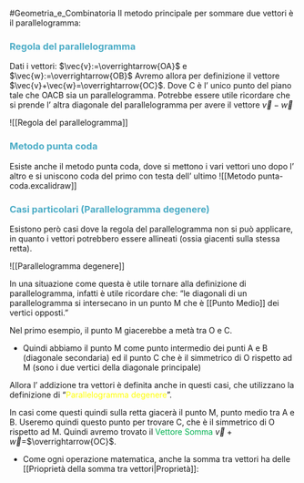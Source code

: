 #Geometria_e_Combinatoria 
Il metodo principale per sommare due vettori è il parallelogramma:

### <font color="#4bacc6">Regola del parallelogramma</font>

Dati i vettori: $\vec{v}:=\overrightarrow{OA}$ e $\vec{w}:=\overrightarrow{OB}$
Avremo allora per definizione il vettore $\vec{v}+\vec{w}=\overrightarrow{OC}$.
Dove C è l’ unico punto del piano tale che OACB sia un parallelogramma.
Potrebbe essere utile ricordare che si prende l’ altra diagonale del parallelogramma per avere il vettore $\vec{v}-\vec{w}$

![[Regola del parallelogramma]]

### <font color="#4bacc6">Metodo punta coda</font>

Esiste anche il metodo punta coda, dove si mettono i vari vettori uno dopo l’ altro e si uniscono coda del primo con testa dell’ ultimo
![[Metodo punta-coda.excalidraw]]

### <font color="#4bacc6">Casi particolari (Parallelogramma degenere)</font> 

Esistono però casi dove la regola del parallelogramma non si può applicare, in quanto i vettori potrebbero essere allineati (ossia giacenti sulla stessa retta).

![[Parallelogramma degenere]]

In una situazione come questa è utile tornare alla definizione di parallelogramma, infatti
è utile ricordare che: 
“le diagonali di un parallelogramma si intersecano in un punto M che è [[Punto Medio]] dei vertici opposti.”

Nel primo esempio, il punto M giacerebbe a metà tra O e C.
- Quindi abbiamo il punto M come punto intermedio dei punti A e B (diagonale secondaria)
  ed il punto C che è il simmetrico di O rispetto ad M (sono i due vertici della diagonale principale)

Allora l’ addizione tra vettori è definita anche in questi casi, che utilizzano la definizione di
“<font color="#ffff00">Parallelogramma degenere</font>”.

In casi come questi quindi sulla retta giacerà il punto M, punto medio tra A e B.
Useremo quindi questo punto per trovare C, che è il simmetrico di O rispetto ad M.
Quindi avremo trovato il <font color="#00b050">Vettore Somma</font> $\vec{v}+\vec{w}$=$\overrightarrow{OC}$.


- Come ogni operazione matematica, anche la somma tra vettori ha delle [[Prioprietà della somma tra vettori|Proprietà]]:

